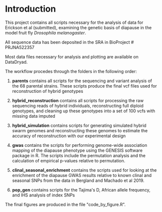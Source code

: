 # Introduction

This project contains all scripts necessary for the analysis of data for Erickson et al (submitted), examining the genetic basis of diapause in the model fruit fly _Drosophila melanogaster_.

All sequence data has been deposited in the SRA in BioProject # PRJNA522357

Most data files necessary for analysis and plotting are available on DataDryad.

The workflow procedes through the folders in the following order:

1. **parents** contains all scripts for the sequencing and variant analysis of the 68 parental strains. These scripts produce the final vcf files used for reconstruction of hybrid genotypes

2. **hybrid_reconstruction** contains all scripts for processing the raw sequencing reads of hybrid individuals, reconstructing full diploid genotypes, and cleaning up these genotypes into a set of 100 vcfs with missing data imputed

3. **hybrid_simulation** contains scripts for generating simulated hybrid swarm genomes and reconstructing these genomes to estimate the accuracy of reconstruction with our experimental design

4. **gwas** contains the scripts for performing genome-wide association mapping of the diapause phenotype using the GENESIS software package in R. The scripts include the permutation analysis and the calculation of empirical p-values relative to permutation.

5. **clinal\_seasonal\_enrichment** contains the scripts used for looking at the enrichment of the diapause GWAS results relative to known clinal and seasonal SNPs from the data in Bergland and Machado et al 2019.

6. **pop\_gen** contains scripts for the Tajima's D, African allele frequency, and IHS analysis of index SNPs


The final figures are produced in the file "code\_by\_figure.R".
